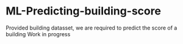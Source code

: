 # ML-Predicting-building-score

Provided building datasset, we are required to predict the score of a building
Work in progress
